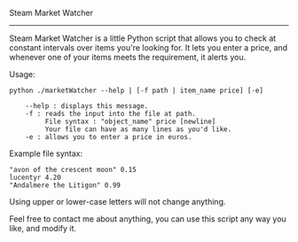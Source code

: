 Steam Market Watcher
- - - - -  - - - - - 

Steam Market Watcher is a little Python script that allows you to check at constant intervals over items you're looking for. It lets you enter a price, and whenever one of your items meets the requirement, it alerts you.

Usage:

    python ./marketWatcher --help | [-f path | item_name price] [-e]

        --help : displays this message.
        -f : reads the input into the file at path.
             File syntax : "object_name" price [newline]
             Your file can have as many lines as you'd like.
        -e : allows you to enter a price in euros.
        
Example file syntax:

    "avon of the crescent moon" 0.15
    lucentyr 4.20
    "Andalmere the Litigon" 0.99
    
Using upper or lower-case letters will not change anything.

Feel free to contact me about anything, you can use this script any way you like, and modify it.
